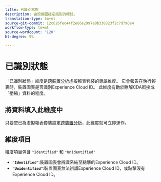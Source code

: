 ```yaml
---
title: 已識別狀態
description: 由設備圖確定識別的標誌。
translation-type: tm+mt
source-git-commit: 12c026fec44f2e66e2997e8b338823f2c7d790e4
workflow-type: tm+mt
source-wordcount: '120'
ht-degree: 9%

---
```



# 已識別狀態

「已識別狀態」維度是[跨裝置分析](../cda/overview.md)虛擬報表套裝的專屬維度。 它會報告在執行報表時，裝置圖表是否識別Experience Cloud ID。 此維度有助於瞭解CDA銜接或「壓縮」資料的程度。

## 將資料填入此維度中

只要您已為虛擬報表套裝設定[跨裝置分析](../cda/overview.md)，此維度就可立即運作。

## 維度項目

維度項目包含 `"Identified"` 和 `"Unidentified"`

* **`"Identified"`**:裝置圖表會辨識系結至點擊的Experience Cloud ID。
* **`"Unidentified"`**:裝置圖表無法辨識Experience Cloud ID，或點擊沒有Experience Cloud ID。
